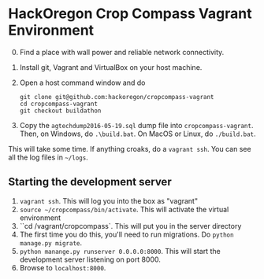 # HackOregon Crop Compass Vagrant Environment

0. Find a place with wall power and reliable network connectivity.
1. Install git, Vagrant and VirtualBox on your host machine.
2. Open a host command window and do

    ```
    git clone git@github.com:hackoregon/cropcompass-vagrant
    cd cropcompass-vagrant
    git checkout buildathon
    ```
3. Copy the `agtechdump2016-05-19.sql` dump file into `cropcompass-vagrant`. Then, on Windows, do `.\build.bat`. On MacOS or Linux, do `./build.bat`.

This will take some time. If anything croaks, do a `vagrant ssh`. You can see all the log files in `~/logs`.

## Starting the development server
1. `vagrant ssh`. This will log you into the box as "vagrant"
2. `source ~/cropcompass/bin/activate`. This will activate the virtual environment
3. ``cd /vagrant/cropcompass`. This will put you in the server directory
4. The first time you do this, you'll need to run migrations. Do `python manage.py migrate`.
4. `python manange.py runserver 0.0.0.0:8000`. This will start the development server listening on port 8000.
5. Browse to `localhost:8000`.
